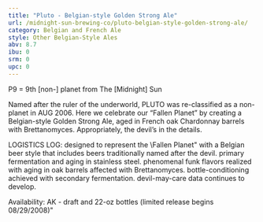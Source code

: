 ```yaml
---
title: "Pluto - Belgian-style Golden Strong Ale"
url: /midnight-sun-brewing-co/pluto-belgian-style-golden-strong-ale/
category: Belgian and French Ale
style: Other Belgian-Style Ales
abv: 8.7
ibu: 0
srm: 0
upc: 0
---
```

P9 = 9th [non-] planet from The [Midnight] Sun

Named after the ruler of the underworld, PLUTO was re-classified as a non-planet in AUG 2006. Here we celebrate our “Fallen Planet” by creating a Belgian-style Golden Strong Ale, aged in French oak Chardonnay barrels with Brettanomyces. Appropriately, the devil’s in the details. 

LOGISTICS LOG: 
designed to represent the \Fallen Planet\" with a Belgian beer style that includes beers traditionally named after the devil. primary fermentation and aging in stainless steel. phenomenal funk flavors realized with aging in oak barrels affected with Brettanomyces. bottle-conditioning achieved with secondary fermentation. devil-may-care data continues to develop.

Availability:
AK - draft and 22-oz bottles (limited release begins 08/29/2008)"

